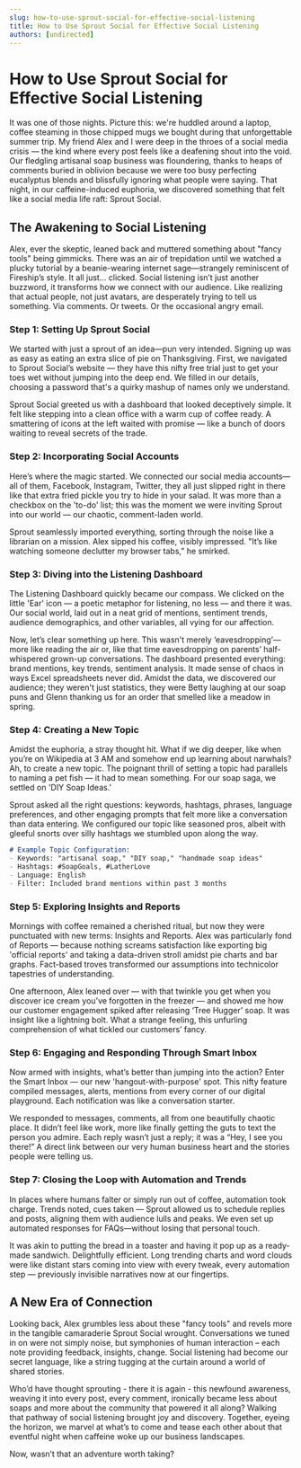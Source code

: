 ```yaml
---
slug: how-to-use-sprout-social-for-effective-social-listening
title: How to Use Sprout Social for Effective Social Listening
authors: [undirected]
---
```



# How to Use Sprout Social for Effective Social Listening

It was one of those nights. Picture this: we're huddled around a laptop, coffee steaming in those chipped mugs we bought during that unforgettable summer trip. My friend Alex and I were deep in the throes of a social media crisis — the kind where every post feels like a deafening shout into the void. Our fledgling artisanal soap business was floundering, thanks to heaps of comments buried in oblivion because we were too busy perfecting eucalyptus blends and blissfully ignoring what people were saying. That night, in our caffeine-induced euphoria, we discovered something that felt like a social media life raft: Sprout Social.

## The Awakening to Social Listening

Alex, ever the skeptic, leaned back and muttered something about "fancy tools" being gimmicks. There was an air of trepidation until we watched a plucky tutorial by a beanie-wearing internet sage—strangely reminiscent of Fireship’s style. It all just… clicked. Social listening isn’t just another buzzword, it transforms how we connect with our audience. Like realizing that actual people, not just avatars, are desperately trying to tell us something. Via comments. Or tweets. Or the occasional angry email.

### Step 1: Setting Up Sprout Social

We started with just a sprout of an idea—pun very intended. Signing up was as easy as eating an extra slice of pie on Thanksgiving. First, we navigated to Sprout Social’s website — they have this nifty free trial just to get your toes wet without jumping into the deep end. We filled in our details, choosing a password that's a quirky mashup of names only we understand.

Sprout Social greeted us with a dashboard that looked deceptively simple. It felt like stepping into a clean office with a warm cup of coffee ready. A smattering of icons at the left waited with promise — like a bunch of doors waiting to reveal secrets of the trade.

### Step 2: Incorporating Social Accounts

Here’s where the magic started. We connected our social media accounts— all of them, Facebook, Instagram, Twitter, they all just slipped right in there like that extra fried pickle you try to hide in your salad. It was more than a checkbox on the 'to-do' list; this was the moment we were inviting Sprout into our world — our chaotic, comment-laden world.

Sprout seamlessly imported everything, sorting through the noise like a librarian on a mission. Alex sipped his coffee, visibly impressed. "It’s like watching someone declutter my browser tabs," he smirked.

### Step 3: Diving into the Listening Dashboard

The Listening Dashboard quickly became our compass. We clicked on the little 'Ear' icon — a poetic metaphor for listening, no less — and there it was. Our social world, laid out in a neat grid of mentions, sentiment trends, audience demographics, and other variables, all vying for our affection.

Now, let’s clear something up here. This wasn't merely ‘eavesdropping’—more like reading the air or, like that time eavesdropping on parents’ half-whispered grown-up conversations. The dashboard presented everything: brand mentions, key trends, sentiment analysis. It made sense of chaos in ways Excel spreadsheets never did. Amidst the data, we discovered our audience; they weren't just statistics, they were Betty laughing at our soap puns and Glenn thanking us for an order that smelled like a meadow in spring.

### Step 4: Creating a New Topic

Amidst the euphoria, a stray thought hit. What if we dig deeper, like when you’re on Wikipedia at 3 AM and somehow end up learning about narwhals? Ah, to create a new topic. The poignant thrill of setting a topic had parallels to naming a pet fish — it had to mean something. For our soap saga, we settled on 'DIY Soap Ideas.'

Sprout asked all the right questions: keywords, hashtags, phrases, language preferences, and other engaging prompts that felt more like a conversation than data entering. We configured our topic like seasoned pros, albeit with gleeful snorts over silly hashtags we stumbled upon along the way.

```markdown
# Example Topic Configuration:
- Keywords: "artisanal soap," "DIY soap," "handmade soap ideas"
- Hashtags: #SoapGoals, #LatherLove
- Language: English
- Filter: Included brand mentions within past 3 months
```

### Step 5: Exploring Insights and Reports

Mornings with coffee remained a cherished ritual, but now they were punctuated with new terms: Insights and Reports. Alex was particularly fond of Reports — because nothing screams satisfaction like exporting big 'official reports' and taking a data-driven stroll amidst pie charts and bar graphs. Fact-based troves transformed our assumptions into technicolor tapestries of understanding.

One afternoon, Alex leaned over — with that twinkle you get when you discover ice cream you’ve forgotten in the freezer — and showed me how our customer engagement spiked after releasing ‘Tree Hugger’ soap. It was insight like a lightning bolt. What a strange feeling, this unfurling comprehension of what tickled our customers’ fancy.

### Step 6: Engaging and Responding Through Smart Inbox

Now armed with insights, what’s better than jumping into the action? Enter the Smart Inbox — our new 'hangout-with-purpose' spot. This nifty feature compiled messages, alerts, mentions from every corner of our digital playground. Each notification was like a conversation starter.

We responded to messages, comments, all from one beautifully chaotic place. It didn’t feel like work, more like finally getting the guts to text the person you admire. Each reply wasn’t just a reply; it was a “Hey, I see you there!” A direct link between our very human business heart and the stories people were telling us.

### Step 7: Closing the Loop with Automation and Trends

In places where humans falter or simply run out of coffee, automation took charge. Trends noted, cues taken — Sprout allowed us to schedule replies and posts, aligning them with audience lulls and peaks. We even set up automated responses for FAQs—without losing that personal touch. 

It was akin to putting the bread in a toaster and having it pop up as a ready-made sandwich. Delightfully efficient. Long trending charts and word clouds were like distant stars coming into view with every tweak, every automation step — previously invisible narratives now at our fingertips.

## A New Era of Connection

Looking back, Alex grumbles less about these "fancy tools" and revels more in the tangible camaraderie Sprout Social wrought. Conversations we tuned in on were not simply noise, but symphonies of human interaction – each note providing feedback, insights, change. Social listening had become our secret language, like a string tugging at the curtain around a world of shared stories.

Who’d have thought sprouting - there it is again - this newfound awareness, weaving it into every post, every comment, ironically became less about soaps and more about the community that powered it all along? Walking that pathway of social listening brought joy and discovery. Together, eyeing the horizon, we marvel at what’s to come and tease each other about that eventful night when caffeine woke up our business landscapes.

Now, wasn’t that an adventure worth taking?